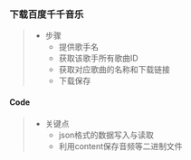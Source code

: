 ### 下载百度千千音乐
> - 步骤
>   - 提供歌手名
>   - 获取该歌手所有歌曲ID
>   - 获取对应歌曲的名称和下载链接
>   - 下载保存
#### Code
> - 关键点
>   - json格式的数据写入与读取
>   - 利用content保存音频等二进制文件

